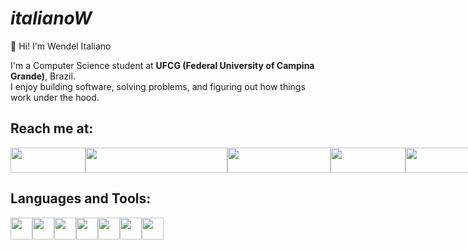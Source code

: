# _italianoW_

👋 Hi! I'm Wendel Italiano

I'm a Computer Science student at **UFCG (Federal University of Campina Grande)**, Brazil.  
I enjoy building software, solving problems, and figuring out how things work under the hood.
##  Reach me at:
<div style="display: flex; align-items: center;">
  <a tag="Gmail" href="mailto:wendelitaliano2@gmail.com"><img src="https://img.shields.io/badge/Gmail-D14836?style=for-the-badge&logo=gmail&logoColor=white" width=120px height=40px/></a>
  <a tag="Outlook" href="mailto:wendelitaliano2@outlook.com"><img src="https://img.shields.io/badge/Microsoft_Outlook-0078D4?style=for-the-badge&logo=microsoft-outlook&logoColor=white" width=227px height=40px/></a>
  <a tag="Instagram" href="https://www.instagram.com/italianowendel"><img src="https://img.shields.io/badge/Instagram-E4405F?style=for-the-badge&logo=instagram&logoColor=white" width=165px height=40px/></a>
  <a tag="LinkedIn" href="https://linkedin.com/in/italianow"><img src="https://img.shields.io/badge/LinkedIn-0077B5?style=for-the-badge&logo=linkedin&logoColor=white" width=120px height=40px/></a>
  <a tag="Codeforces" href="https://codeforces.com/profile/yurocky"><img src="https://img.shields.io/badge/Codeforces-445f9d?style=for-the-badge&logo=Codeforces&logoColor=white" width=170px height=40px/></a>
</div>

## Languages and Tools:
<div style="display: flex; align-items: center;">
  <a tag="Java" href="https://www.java.com/"> <img src="https://cdn.jsdelivr.net/gh/devicons/devicon@latest/icons/java/java-original.svg" width=35px height=35px/></a>
  <a tag="JavaScript" href="https://github.com/italianoW"><img src="https://cdn.jsdelivr.net/gh/devicons/devicon@latest/icons/javascript/javascript-original.svg" width=35px height=35px/></a>
  <a tag="Python" href="https://www.python.org/"><img src="https://cdn.jsdelivr.net/gh/devicons/devicon@latest/icons/python/python-original.svg" width=35px height=35px/></a>
  <a tag="CSS" href="https://github.com/italianoW"><img src="https://cdn.jsdelivr.net/gh/devicons/devicon@latest/icons/css3/css3-original.svg" width=35px height=35px/></a>
  <a tag="HTML5" href="https://github.com/italianoW"><img src="https://cdn.jsdelivr.net/gh/devicons/devicon@latest/icons/html5/html5-original.svg" width=35px height=35px/></a>
  <a tag="Prolog" href="https://www.swi-prolog.org/"><img src="https://cdn.jsdelivr.net/gh/devicons/devicon@latest/icons/prolog/prolog-original.svg" width=35px height=35px/></a>
  <a tag="Haskell" href="https://www.haskell.org/"><img src="https://cdn.jsdelivr.net/gh/devicons/devicon@latest/icons/haskell/haskell-original.svg" width=35px height=35px/></a>
</div>


##

